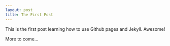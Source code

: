 ```yaml
---
layout: post
title: The First Post
---
```


This is the first post learning how to use Github pages and Jekyll.
Awesome!

More to come...

